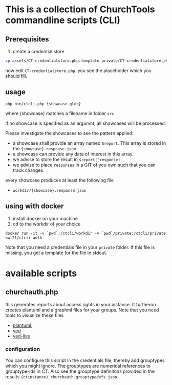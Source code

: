# This is a collection of ChurchTools commandline scripts (CLI)

## Prerequisites

1. create a credential store

```bash
cp assets/CT-credentialstore.php.template private/CT-credentialstore.php
```

now edit `CT-credentialstore.php`. you see the placeholder which you should fill.



## usage

```
php bin/ctcli.php {showcase-glob}
```

where {showcase} matches a filename in folder `src`

If no showcase is specified as an argumnt, all showcases will be processed.

Please investigate the showcases to see the pattern applied:

* a showcase shall provide an array named `$report`. This array is stored
  in the `{showcase}.response.json`
* a showcase can provide any data of interest in this array.
* we advise to store the result in `$report['response]`
* we advise to place `responses` in a GIT of you own such that you can
  track changes.

every showcase produces at least the following file

* `workdir/{showcase}.response.json`

## using with docker

1. install docker on your machine
2. cd to the workdir of your choice

```
docker run -it -v `pwd`:/ctcli/workdir -v `pwd`/private:/ctcli/private bwl21/ctcli auth
```

Note that you need a credentials file in your `private` folder. If this file is missing, you get
a template for the file in stdout.

# available scripts

## churchauth.php

this generates reports about access rights in your instance. It furtheron creates plantuml and a graphml
files for your groups. Note that you need tools to visualize these files

* [plantuml](https://plantuml.com),
* [yed](https://yworks.com/products/yed)
* [yed-live](https://www.yworks.com/yed-live/)

### configuration

You can configure this script in the credentials file, thereby add grouptypes which you might ignore.
The grouptypes are numerical references to grouptype-ids in CT. Also see the grouptype definitons
provided in the results `{ctinstance)_churchauth.grouptypedefs.json`

